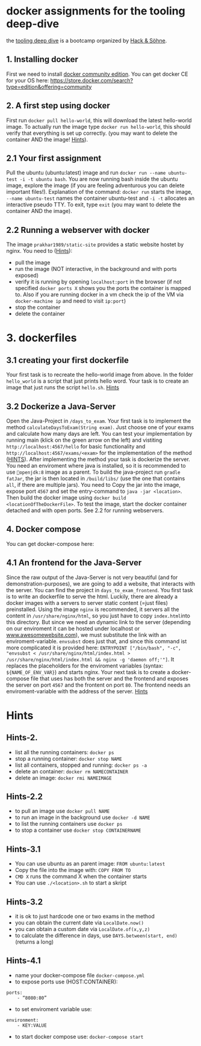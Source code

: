 # docker assignments for the tooling deep-dive

the [tooling deep dive](https://www.facebook.com/events/1705620649739179/) is a bootcamp organized by [Hack & Söhne](https://hackundsoehne.de). 

## 1. Installing docker

First we need to install [docker community edition](https://www.docker.com/community-edition). You can get docker CE for your OS here: https://store.docker.com/search?type=edition&offering=community

## 2. A first step using docker

First run `docker pull hello-world`, this will download the latest hello-world image.
To actually run the image type `docker run hello-world`, this should verify that everything is set up correctly.
(you may want to delete the container AND the image! [Hints](#Hints-2.)).

## 2.1 Your first assignment

Pull the ubuntu (ubuntu:latest) image and run `docker run --name ubuntu-test -i -t ubuntu bash`. You are now running bash inside the ubuntu image, explore the image (if you are feeling adventurous you can delete important files!).
Explanation of the command: `docker run` starts the image, `--name ubuntu-test` names the container ubuntu-test and `-i -t` allocates an interactive pseudo TTY.
To exit, type `exit` (you may want to delete the container AND the image).

## 2.2 Running a webserver with docker

The image `prakhar1989/static-site` provides a static website hostet by nginx.
You need to ([Hints](##Hints-2.2)):
 - pull the image
 - run the image (NOT interactive, in the background and with ports exposed)
 - verify it is running by opening `localhost:port` in the browser (if not specified `docker ports X` shows you the ports the container is mapped to. Also if you are running docker in a vm check the ip of the VM via `docker-machine ip` and need to visit `ip:port`)
 - stop the container
 - delete the container

# 3. dockerfiles

## 3.1 creating your first dockerfile
Your first task is to recreate the hello-world image from above. In the folder `hello_world` is a script that just prints hello word. Your task is to create an image that just runs the script `hello.sh`. [Hints](##Hints-3.1)

## 3.2 Dockerize a Java-Server
Open the Java-Project in `/days_to_exam`. Your first task is to implement the method `calculateDaysToExam(String exam)`. Just choose one of your exams and calculate how many days are left. You can test your implementation by running main (klick on the green arrow on the left) and vistiting `http://localhost:4567/hello` for basic functionality and `http://localhost:4567/exams/<exam>` for the implementation of the method ([HINTS](##Hints-3.2)). After implementing the method your task is dockerize the server. You need an enviroment where java is installed, so it is recommended to use `openjdk:8` image as a parent. To build the java-project run `gradle fatJar`, the jar is then located in `/build/libs/` (use the one that contains `all`, if there are multiple jars). You need to Copy the jar into the image, expose port `4567` and set the entry-command to `java -jar <location>`. Then build the docker image using `docker build <locationOfTheDockerFile>`. To test the image, start the docker container detached and with open ports. See 2.2 for running webservers.


## 4. Docker compose
You can get docker-compose here: 
## 4.1 An frontend for the Java-Server
Since the raw output of the Java-Server is not very beautiful (and for demonstration-purposes), we are going to add a website, that interacts with the server. You can find the project in `days_to_exam_frontend`. You first task is to write an dockerfile to serve the html. Luckily, there are already a docker images with a servers to server static content (=just files) preinstalled. Using the image `nginx` is recommended, it servers all the content in `/usr/share/nginx/html`, so you just have to copy `index.html`into this directory. But since we need an dynamic link to the server (depending on our enviroment it can be hosted under localhost or www.awesomewebsite.com), we must substitute the link with an enviroment-variable. `envsubst` does just that, and since this command ist more complicated it is provided here: `ENTRYPOINT ["/bin/bash", "-c", "envsubst < /usr/share/nginx/html/index.html > /usr/share/nginx/html/index.html && nginx -g 'daemon off;'"]`. It replaces the placeholders for the enviroment variables (syntax: `${NAME_OF_ENV_VAR}`) and starts nginx. Your next task is to create a docker-compose file that uses has both the server and the frontend and exposes the server on port `4567` and the frontent on port `80`. The frontend needs an enviroment-variable with the address of the server. [Hints](##Hints-4.1)




# Hints
## Hints-2.
- list all the running containers: `docker ps`
- stop a running container: `docker stop NAME`
- list all containers, stopped and running: `docker ps -a`
- delete an container: `docker rm NAMECONTAINER`
- delete an image: `docker rmi NAMEIMAGE`
## Hints-2.2
- to pull an image use `docker pull NAME`
- to run an image in the background use `docker -d NAME`
- to list the running containers use `docker ps`
- to stop a container use `docker stop CONTAINERNAME`
## Hints-3.1
- You can use ubuntu as an parent image: `FROM ubuntu:latest`
- Copy the file into the image with: `COPY FROM TO`
- `CMD X` runs the command X when the container starts
- You can use `./<location>.sh` to start a skript
## Hints-3.2
- it is ok to just hardcode one or two exams in the method
- you can obtain the current date via `LocalDate.now()`
- you can obtain a custom date via `LocalDate.of(x,y,z)`
- to calculate the difference in days, use `DAYS.between(start, end)` (returns a long)

## Hints-4.1
- name your docker-compose file `docker-compose.yml`
- to expose ports use (HOST:CONTAINER):
```
ports:
	- “8080:80”
```

- to set enviroment variable use: 
```
environment:
	- KEY:VALUE 
``` 

- to start docker compose use: `docker-compose start`

